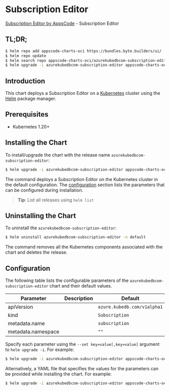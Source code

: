 # Subscription Editor

[Subscription Editor by AppsCode](https://byte.builders) - Subscription Editor

## TL;DR;

```bash
$ helm repo add appscode-charts-oci https://bundles.byte.builders/ui/
$ helm repo update
$ helm search repo appscode-charts-oci/azurekubedbcom-subscription-editor --version=v0.4.19
$ helm upgrade -i azurekubedbcom-subscription-editor appscode-charts-oci/azurekubedbcom-subscription-editor -n default --create-namespace --version=v0.4.19
```

## Introduction

This chart deploys a Subscription Editor on a [Kubernetes](http://kubernetes.io) cluster using the [Helm](https://helm.sh) package manager.

## Prerequisites

- Kubernetes 1.20+

## Installing the Chart

To install/upgrade the chart with the release name `azurekubedbcom-subscription-editor`:

```bash
$ helm upgrade -i azurekubedbcom-subscription-editor appscode-charts-oci/azurekubedbcom-subscription-editor -n default --create-namespace --version=v0.4.19
```

The command deploys a Subscription Editor on the Kubernetes cluster in the default configuration. The [configuration](#configuration) section lists the parameters that can be configured during installation.

> **Tip**: List all releases using `helm list`

## Uninstalling the Chart

To uninstall the `azurekubedbcom-subscription-editor`:

```bash
$ helm uninstall azurekubedbcom-subscription-editor -n default
```

The command removes all the Kubernetes components associated with the chart and deletes the release.

## Configuration

The following table lists the configurable parameters of the `azurekubedbcom-subscription-editor` chart and their default values.

|     Parameter      | Description |                Default                 |
|--------------------|-------------|----------------------------------------|
| apiVersion         |             | <code>azure.kubedb.com/v1alpha1</code> |
| kind               |             | <code>Subscription</code>              |
| metadata.name      |             | <code>subscription</code>              |
| metadata.namespace |             | <code>""</code>                        |


Specify each parameter using the `--set key=value[,key=value]` argument to `helm upgrade -i`. For example:

```bash
$ helm upgrade -i azurekubedbcom-subscription-editor appscode-charts-oci/azurekubedbcom-subscription-editor -n default --create-namespace --version=v0.4.19 --set apiVersion=azure.kubedb.com/v1alpha1
```

Alternatively, a YAML file that specifies the values for the parameters can be provided while
installing the chart. For example:

```bash
$ helm upgrade -i azurekubedbcom-subscription-editor appscode-charts-oci/azurekubedbcom-subscription-editor -n default --create-namespace --version=v0.4.19 --values values.yaml
```
